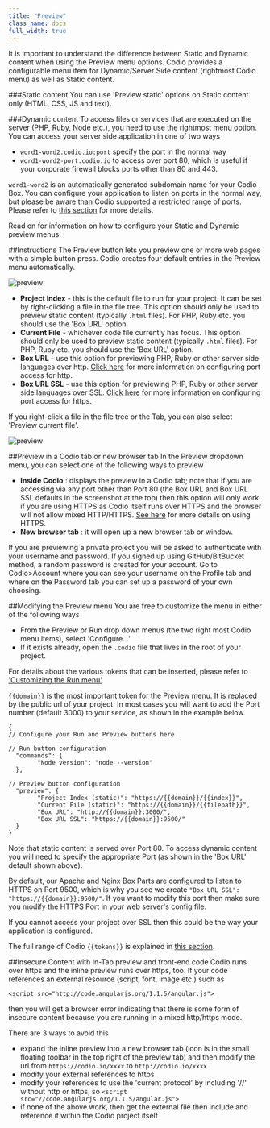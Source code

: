 ```yaml
---
title: "Preview"
class_name: docs
full_width: true
---
```


It is important to understand the difference between Static and Dynamic content when using the Preview menu options. Codio provides a configurable menu item for Dynamic/Server Side content (rightmost Codio menu) as well as Static content.

###Static content
You can use 'Preview static' options on Static content only (HTML, CSS, JS and text).

###Dynamic content
To access files or services that are executed on the server (PHP, Ruby, Node etc.), you need to use the rightmost menu option. You can access your server side application in one of two ways

- `word1-word2.codio.io:port` specify the port in the normal way
- `word1-word2-port.codio.io` to access over port 80, which is useful if your corporate firewall blocks ports other than 80 and 443.

`word1-word2` is an automatically generated subdomain name for your Codio Box. You can configure your application to listen on ports in the normal way, but please be aware than Codio supported a restricted range of ports. Please refer to [this section](/docs/boxes/ext-access) for more details.

Read on for information on how to configure your Static and Dynamic preview menus.

##Instructions
The Preview button lets you preview one or more web pages with a simple button press. Codio creates four default entries in the Preview menu automatically. 

![preview](/img/docs/preview-deploy.png)

- **Project Index** - this is the default file to run for your project. It can be set by right-clicking a file in the file tree. This option should only be used to preview static content (typically `.html` files). For PHP, Ruby etc. you should use the 'Box URL' option. 
- **Current File** - whichever code file currently has focus. This option should only be used to preview static content (typically `.html` files). For PHP, Ruby etc. you should use the 'Box URL' option. 
- **Box URL** - use this option for previewing PHP, Ruby or other server side languages over http. [Click here](/docs/boxes/ext-access) for more information on configuring port access for http.
- **Box URL SSL** - use this option for previewing PHP, Ruby or other server side languages over SSL. [Click here](/docs/boxes/ext-access) for more information on configuring port access for https.


If you right-click a file in the file tree or the Tab, you can also select 'Preview current file'.

![preview](/img/docs/preview-deploy-right-click.png)

##Preview in a Codio tab or new browser tab
In the Preview dropdown menu, you can select one of the following ways to preview

- **Inside Codio** : displays the preview in a Codio tab; note that if you are accessing via any port other than Port 80 (the Box URL and Box URL SSL defaults in the screenshot at the top) then this option will only work if you are using HTTPS as Codio itself runs over HTTPS and the browser will not allow mixed HTTP/HTTPS. [See here](/docs/boxes/ext-access) for more details on using HTTPS.
- **New browser tab** : it will open up a new browser tab or window.

If you are previewing a private project you will be asked to authenticate with your username and password. If you signed up using GitHub/BitBucket method, a random password is created for your account. Go to Codio>Account where you can see your username on the Profile tab and where on the Password tab you can set up a password of your own choosing.

##Modifying the Preview menu
You are free to customize the menu in either of the following ways

- From the Preview or Run drop down menus (the two right most Codio menu items), select 'Configure...'
- If it exists already, open the `.codio` file that lives in the root of your project. 

For details about the various tokens that can be inserted, please refer to ['Customizing the Run menu'](/docs/boxes/run). 

`{{domain}}` is the most important token for the Preview menu. It is replaced by the public url of your project. In most cases you will want to add the Port number (default 3000) to your service, as shown in the example below.

	{
	// Configure your Run and Preview buttons here.

	// Run button configuration
	  "commands": {
	        "Node version": "node --version"
	  },

	// Preview button configuration
	  "preview": {
	        "Project Index (static)": "https://{{domain}}/{{index}}",
	        "Current File (static)": "https://{{domain}}/{{filepath}}",
	        "Box URL": "http://{{domain}}:3000/",
	        "Box URL SSL": "https://{{domain}}:9500/"
	  }
	}

Note that static content is served over Port 80. To access dynamic content you will need to specify the appropriate Port (as shown in the 'Box URL' default shown above).

By default, our Apache and Nginx Box Parts are configured to listen to HTTPS on Port 9500, which is why you see we create `"Box URL SSL": "https://{{domain}}:9500/"`. If you want to modify this port then make sure you modify the HTTPS Port in your web server's config file.

If you cannot access your project over SSL then this could be the way your application is configured.

The full range of Codio `{{tokens}}` is explained in [this section](/docs/boxes/run/).

##Insecure Content with In-Tab preview and front-end code
Codio runs over https and the inline preview runs over https, too. If your code references an external resource (script, font, image etc.) such as

	<script src="http://code.angularjs.org/1.1.5/angular.js">

then you will get a browser error indicating that there is some form of insecure content because you are running in a mixed http/https mode.

There are 3 ways to avoid this

- expand the inline preview into a new browser tab (icon is in the small floating toolbar in the top right of the preview tab) and then modify the url from `https://codio.io/xxxx` to `http://codio.io/xxxx`
- modify your external references to https
- modify your references to use the 'current protocol' by including '//' without http or https, so `<script src="//code.angularjs.org/1.1.5/angular.js">`
- if none of the above work, then get the external file then include and reference it within the Codio project itself

